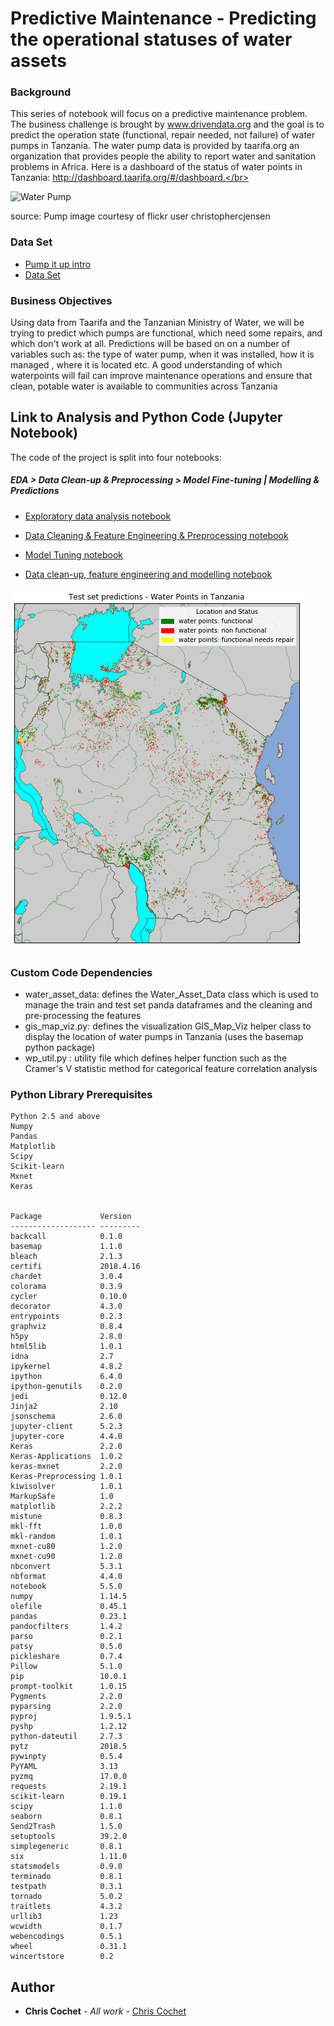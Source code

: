 # Predictive Maintenance - Predicting the operational statuses of water assets 

### Background

This series of notebook will focus on a  predictive maintenance problem. The business challenge is brought by www.drivendata.org and the goal is to  predict the operation state (functional, repair needed, not failure) of water pumps in Tanzania. The water pump data is provided by taarifa.org an organization that provides people the ability to report water and sanitation problems in Africa. Here is a dashboard of the status of water points in Tanzania: http://dashboard.taarifa.org/#/dashboard.</br>

![Water Pump](http://drivendata.materials.s3.amazonaws.com/pumps/pumping.jpg) 

source: Pump image courtesy of flickr user christophercjensen

### Data Set

* [Pump it up intro](https://www.drivendata.org/competitions/7/pump-it-up-data-mining-the-water-table)
* [Data Set](https://www.drivendata.org/competitions/7/pump-it-up-data-mining-the-water-table/data/)


### Business Objectives

Using data from Taarifa and the Tanzanian Ministry of Water, we will be trying to predict which pumps are functional, which need some repairs, and which don't work at all. Predictions will be based on on a number of variables such as:  the type of water pump, when it was installed, how it is managed , where it is located etc. A good understanding of which waterpoints will fail can improve maintenance operations and ensure that clean, potable water is available to communities across Tanzania</br>

## Link to Analysis and Python Code (Jupyter Notebook)

The code of the project is split into four notebooks: 

##### EDA > Data Clean-up & Preprocessing  > Model Fine-tuning | Modelling & Predictions

* [Exploratory data analysis notebook](https://github.com/ChristopherCochet/Predictive-Maintenance/blob/master/Pump%20it%20Up%20-%20EDA.ipynb)

* [Data Cleaning & Feature Engineering & Preprocessing notebook](https://github.com/ChristopherCochet/Predictive-Maintenance/blob/master/Pump%20it%20Up%20-%20Data%20Clean-up%20and%20Preprocessing.ipynb)

* [Model Tuning notebook](https://github.com/ChristopherCochet/Predictive-Maintenance/blob/master/Pump%20it%20Up%20-%20Optimize%20Model%20Parameters.ipynb)

* [Data clean-up, feature engineering and modelling notebook](https://github.com/ChristopherCochet/Predictive-Maintenance/blob/master/Pump%20it%20Up%20-%20Modelling%20%26%20Prediction.ipynb)

![Water Asset Predictions](https://github.com/ChristopherCochet/Predictive-Maintenance/blob/master/Predictions.PNG)



### Custom Code Dependencies

* water_asset_data: defines the Water_Asset_Data class which is used to manage the train and test set panda dataframes and the cleaning and pre-processing the features 
* gis_map_viz.py: defines the visualization GIS_Map_Viz helper class to display the location of water pumps in Tanzania (uses the basemap python package)
* wp_util.py : utility file which defines helper function such as the Cramer's V statistic method for categorical feature correlation analysis

### Python Library Prerequisites

```
Python 2.5 and above
Numpy
Pandas
Matplotlib
Scipy
Scikit-learn
Mxnet
Keras


Package             Version  
------------------- ---------
backcall            0.1.0    
basemap             1.1.0    
bleach              2.1.3    
certifi             2018.4.16
chardet             3.0.4    
colorama            0.3.9    
cycler              0.10.0   
decorator           4.3.0    
entrypoints         0.2.3    
graphviz            0.8.4    
h5py                2.8.0    
html5lib            1.0.1    
idna                2.7      
ipykernel           4.8.2    
ipython             6.4.0    
ipython-genutils    0.2.0    
jedi                0.12.0   
Jinja2              2.10     
jsonschema          2.6.0    
jupyter-client      5.2.3    
jupyter-core        4.4.0    
Keras               2.2.0    
Keras-Applications  1.0.2    
keras-mxnet         2.2.0    
Keras-Preprocessing 1.0.1    
kiwisolver          1.0.1    
MarkupSafe          1.0      
matplotlib          2.2.2    
mistune             0.8.3    
mkl-fft             1.0.0    
mkl-random          1.0.1    
mxnet-cu80          1.2.0    
mxnet-cu90          1.2.0    
nbconvert           5.3.1    
nbformat            4.4.0    
notebook            5.5.0    
numpy               1.14.5   
olefile             0.45.1   
pandas              0.23.1   
pandocfilters       1.4.2    
parso               0.2.1    
patsy               0.5.0    
pickleshare         0.7.4    
Pillow              5.1.0    
pip                 10.0.1   
prompt-toolkit      1.0.15   
Pygments            2.2.0    
pyparsing           2.2.0    
pyproj              1.9.5.1  
pyshp               1.2.12   
python-dateutil     2.7.3    
pytz                2018.5   
pywinpty            0.5.4    
PyYAML              3.13     
pyzmq               17.0.0   
requests            2.19.1   
scikit-learn        0.19.1   
scipy               1.1.0    
seaborn             0.8.1    
Send2Trash          1.5.0    
setuptools          39.2.0   
simplegeneric       0.8.1    
six                 1.11.0   
statsmodels         0.9.0    
terminado           0.8.1    
testpath            0.3.1    
tornado             5.0.2    
traitlets           4.3.2    
urllib3             1.23     
wcwidth             0.1.7    
webencodings        0.5.1    
wheel               0.31.1   
wincertstore        0.2
```

## Author

* **Chris Cochet** - *All work* - [Chris Cochet](https://github.com/ChristopherCochet)